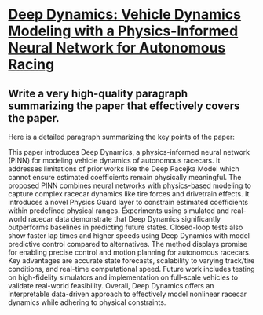 # [Deep Dynamics: Vehicle Dynamics Modeling with a Physics-Informed Neural   Network for Autonomous Racing](https://arxiv.org/abs/2312.04374)

## Write a very high-quality paragraph summarizing the paper that effectively covers the paper.

 Here is a detailed paragraph summarizing the key points of the paper:

This paper introduces Deep Dynamics, a physics-informed neural network (PINN) for modeling vehicle dynamics of autonomous racecars. It addresses limitations of prior works like the Deep Pacejka Model which cannot ensure estimated coefficients remain physically meaningful. The proposed PINN combines neural networks with physics-based modeling to capture complex racecar dynamics like tire forces and drivetrain effects. It introduces a novel Physics Guard layer to constrain estimated coefficients within predefined physical ranges. Experiments using simulated and real-world racecar data demonstrate that Deep Dynamics significantly outperforms baselines in predicting future states. Closed-loop tests also show faster lap times and higher speeds using Deep Dynamics with model predictive control compared to alternatives. The method displays promise for enabling precise control and motion planning for autonomous racecars. Key advantages are accurate state forecasts, scalability to varying track/tire conditions, and real-time computational speed. Future work includes testing on high-fidelity simulators and implementation on full-scale vehicles to validate real-world feasibility. Overall, Deep Dynamics offers an interpretable data-driven approach to effectively model nonlinear racecar dynamics while adhering to physical constraints.
